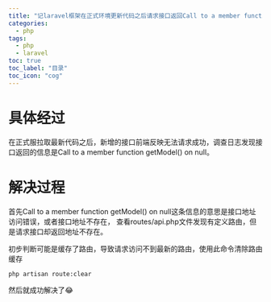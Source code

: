 ```yaml
---
title: "记laravel框架在正式环境更新代码之后请求接口返回Call to a member function getModel() on null的问题"
categories:
  - php
tags:
  - php
  - laravel
toc: true
toc_label: "目录"
toc_icon: "cog"    
---
```


# 具体经过
在正式服拉取最新代码之后，新增的接口前端反映无法请求成功，调查日志发现接口返回的信息是Call to a member function getModel() on null。

# 解决过程
首先Call to a member function getModel() on null这条信息的意思是接口地址访问错误，或者接口地址不存在，
查看routes/api.php文件发现有定义路由，但是请求接口却返回地址不存在。

初步判断可能是缓存了路由，导致请求访问不到最新的路由，使用此命令清除路由缓存
```
php artisan route:clear
```

然后就成功解决了😂
